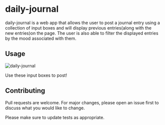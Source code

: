 # daily-journal

daily-journal is a web app that allows the user to post a journal entry using a collection of input boxes and will display previous entries(along with the new entries)on the page.
The user is also able to filter the displayed entries by the mood associated with them.

## Usage

![daily-journal](https://user-images.githubusercontent.com/49957836/132581852-8655827b-5e37-464f-8b17-094e70c7e721.png)


Use these input boxes to post!

## Contributing
Pull requests are welcome. For major changes, please open an issue first to discuss what you would like to change.

Please make sure to update tests as appropriate.
